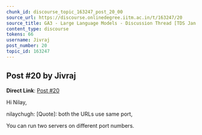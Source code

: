 ```yaml
---
chunk_id: discourse_topic_163247_post_20_00
source_url: https://discourse.onlinedegree.iitm.ac.in/t/163247/20
source_title: GA3 - Large Language Models - Discussion Thread [TDS Jan 2025]
content_type: discourse
tokens: 66
username: Jivraj
post_number: 20
topic_id: 163247
---
```


## Post #20 by Jivraj

**Direct Link**: [Post #20](https://discourse.onlinedegree.iitm.ac.in/t/163247/20)

Hi Nilay,

nilaychugh:
[Quote]: 
both the URLs use same port,

You can run two servers on different port numbers.
